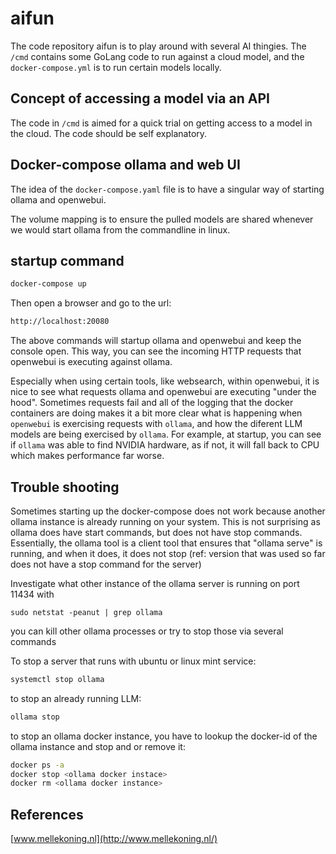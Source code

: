 # aifun

The code repository aifun is to play around with several AI thingies. The `/cmd` contains some GoLang code to run against a cloud model, and the `docker-compose.yml` is to run certain models locally.

## Concept of accessing a model via an API

The code in `/cmd` is aimed for a quick trial on getting access to a model in the cloud. The code should be self explanatory.

## Docker-compose ollama and web UI

The idea of the `docker-compose.yaml` file is to have a singular way of starting ollama and openwebui.

The volume mapping is to ensure the pulled models are shared whenever we would start ollama from the commandline in linux.

## startup command

```bash
docker-compose up
```

Then open a browser and go to the url:

```bash
http://localhost:20080
```

The above commands will startup ollama and openwebui and keep the console open. This way, you can see the incoming HTTP requests that openwebui is executing against ollama.

Especially when using certain tools, like websearch, within openwebui, it is nice to see what requests ollama and openwebui are executing "under the hood". Sometimes requests fail and all of the logging that the docker containers are doing makes it a bit more clear what is happening when `openwebui` is exercising requests with `ollama`, and how the diferent LLM models are being exercised by `ollama`. For example, at startup, you can see if `ollama` was able to find NVIDIA hardware, as if not, it will fall back to CPU which makes performance far worse.

## Trouble shooting

Sometimes starting up the docker-compose does not work because another ollama instance is already running on your system. This is not surprising as ollama does have start commands, but does not have stop commands. Essentially, the ollama tool is a client tool that ensures that "ollama serve" is running, and when it does, it does not stop (ref: version that was used so far does not have a stop command for the server)

Investigate what other instance of the ollama server is running on port 11434 with

`sudo netstat -peanut | grep ollama`

you can kill other ollama processes or try to stop those via several commands

To stop a server that runs with ubuntu or linux mint service:

```bash
systemctl stop ollama
```

to stop an already running LLM:

```bash
ollama stop
```

to stop an ollama docker instance, you have to lookup the docker-id of the ollama instance and stop and or remove it:

```bash
docker ps -a
docker stop <ollama docker instace>
docker rm <ollama docker instance>
```

## References

[www.mellekoning.nl](http://www.mellekoning.nl/)
